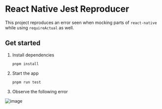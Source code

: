 # React Native Jest Reproducer
This project reproduces an error seen when mocking parts of `react-native` while using `requireActual` as well.

## Get started

1. Install dependencies

   ```bash
   pnpm install
   ```

2. Start the app

   ```bash
   pnpm run test
   ```

3. Observe the following error

![image](https://github.com/user-attachments/assets/4ad9190e-9085-4a2e-a5a5-03b465367813)
